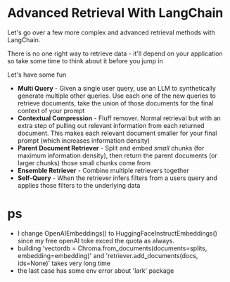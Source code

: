 # Advanced Retrieval With LangChain

Let's go over a few more complex and advanced retrieval methods with LangChain.

There is no one right way to retrieve data - it'll depend on your application so take some time to think about it before you jump in

Let's have some fun

* **Multi Query** - Given a single user query, use an LLM to synthetically generate multiple other queries. Use each one of the new queries to retrieve documents, take the union of those documents for the final context of your prompt
* **Contextual Compression** - Fluff remover. Normal retrieval but with an extra step of pulling out relevant information from each returned document. This makes each relevant document smaller for your final prompt (which increases information density)
* **Parent Document Retriever** - Split and embed *small* chunks (for maximum information density), then return the parent documents (or larger chunks) those small chunks come from
* **Ensemble Retriever** - Combine multiple retrievers together
* **Self-Query** - When the retriever infers filters from a users query and applies those filters to the underlying data

# ps
* I change OpenAIEmbeddings() to HuggingFaceInstructEmbeddings() since my free openAI toke exced the quota as always.
* building 'vectordb = Chroma.from_documents(documents=splits, embedding=embedding)' and 'retriever.add_documents(docs, ids=None)' takes very long time
* the last case has some env error about 'lark' package

